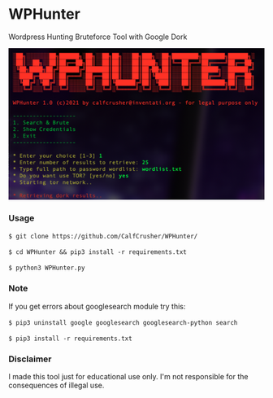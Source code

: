 # WPHunter
Wordpress Hunting Bruteforce Tool with Google Dork

![](https://github.com/CalfCrusher/WPHunter/blob/main/img/WPHunter.png)

### Usage

`$ git clone https://github.com/CalfCrusher/WPHunter/`

`$ cd WPHunter && pip3 install -r requirements.txt`

`$ python3 WPHunter.py`


### Note

If you get errors about googlesearch module try this:

`$ pip3 uninstall google googlesearch googlesearch-python search`

`$ pip3 install -r requirements.txt`


### Disclaimer

I made this tool just for educational use only. I'm not responsible for the consequences of illegal use.
